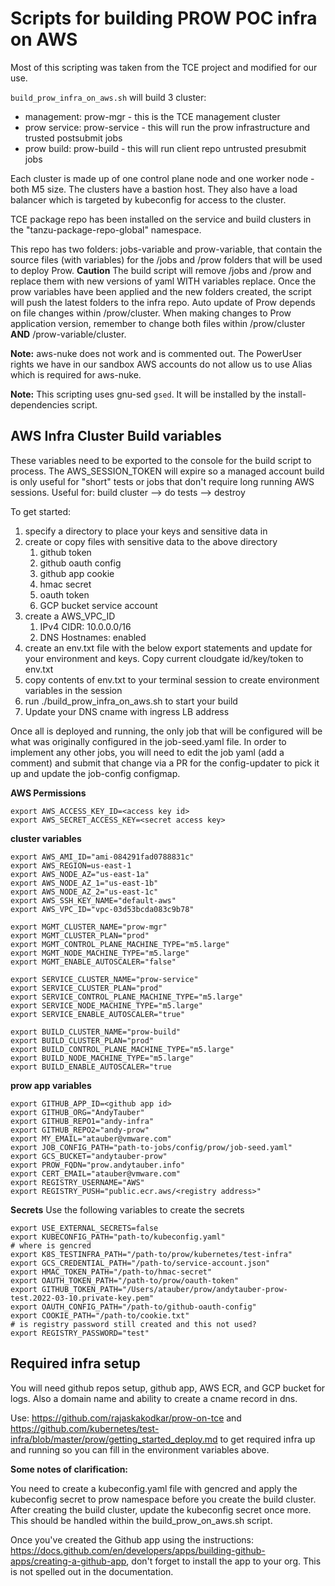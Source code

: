 # Scripts for building PROW POC infra on AWS

Most of this scripting was taken from the TCE project and modified for our use.

`build_prow_infra_on_aws.sh` will build 3 cluster:
- management: prow-mgr - this is the TCE management cluster
- prow service: prow-service - this will run the prow infrastructure and trusted postsubmit jobs
- prow build: prow-build - this will run client repo untrusted presubmit jobs

Each cluster is made up of one control plane node and one worker node - both M5 size.  The clusters have a bastion host. They also have a load balancer which is targeted by kubeconfig for access to the cluster.

TCE package repo has been installed on the service and build clusters in the "tanzu-package-repo-global" namespace.

This repo has two folders: jobs-variable and prow-variable, that contain the source files (with variables) for the /jobs and /prow folders that will be used to deploy Prow.  **Caution** The build script will remove /jobs and /prow and replace them with new versions of yaml WITH variables replace.  Once the prow variables have been applied and the new folders created, the script will push the latest folders to the infra repo.  Auto update of Prow depends on file changes within /prow/cluster.  When making changes to Prow application version, remember to change both files within /prow/cluster **AND** /prow-variable/cluster.

**Note:**
aws-nuke does not work and is commented out.  The PowerUser rights we have in our sandbox AWS accounts do not allow us to use Alias which is required for aws-nuke.

**Note:**
This scripting uses gnu-sed `gsed`.  It will be installed by the install-dependencies script.

## AWS Infra Cluster Build variables
These variables need to be exported to the console for the build script to process.  The AWS_SESSION_TOKEN will expire so a managed account build is only useful for "short" tests or jobs that don't require long running AWS sessions.  Useful for: build cluster --> do tests --> destroy

To get started:
1) specify a directory to place your keys and sensitive data in
2) create or copy files with sensitive data to the above directory
   1) github token
   2) github oauth config
   3) github app cookie
   4) hmac secret
   5) oauth token
   6) GCP bucket service account
3) create a AWS_VPC_ID
   1) IPv4 CIDR: 10.0.0.0/16
   2) DNS Hostnames: enabled
4) create an env.txt file with the below export statements and update for your environment and keys.  Copy current cloudgate id/key/token to env.txt
5) copy contents of env.txt to your terminal session to create environment variables in the session
6) run ./build_prow_infra_on_aws.sh to start your build
7) Update your DNS cname with ingress LB address

Once all is deployed and running, the only job that will be configured will be what was originally configured in the job-seed.yaml file.  In order to implement any other jobs, you will need to edit the job yaml (add a comment) and submit that change via a PR for the config-updater to pick it up and update the job-config configmap.

**AWS Permissions**
```
export AWS_ACCESS_KEY_ID=<access key id>
export AWS_SECRET_ACCESS_KEY=<secret access key>

```
**cluster variables**
```
export AWS_AMI_ID="ami-084291fad0788831c"
export AWS_REGION=us-east-1
export AWS_NODE_AZ="us-east-1a"
export AWS_NODE_AZ_1="us-east-1b"
export AWS_NODE_AZ_2="us-east-1c"
export AWS_SSH_KEY_NAME="default-aws"
export AWS_VPC_ID="vpc-03d53bcda083c9b78"

export MGMT_CLUSTER_NAME="prow-mgr"
export MGMT_CLUSTER_PLAN="prod"
export MGMT_CONTROL_PLANE_MACHINE_TYPE="m5.large"
export MGMT_NODE_MACHINE_TYPE="m5.large"
export MGMT_ENABLE_AUTOSCALER="false"

export SERVICE_CLUSTER_NAME="prow-service"
export SERVICE_CLUSTER_PLAN="prod"
export SERVICE_CONTROL_PLANE_MACHINE_TYPE="m5.large"
export SERVICE_NODE_MACHINE_TYPE="m5.large"
export SERVICE_ENABLE_AUTOSCALER="true"

export BUILD_CLUSTER_NAME="prow-build"
export BUILD_CLUSTER_PLAN="prod"
export BUILD_CONTROL_PLANE_MACHINE_TYPE="m5.large"
export BUILD_NODE_MACHINE_TYPE="m5.large"
export BUILD_ENABLE_AUTOSCALER="true
```

**prow app variables**
```
export GITHUB_APP_ID=<github app id>
export GITHUB_ORG="AndyTauber"
export GITHUB_REPO1="andy-infra"
export GITHUB_REPO2="andy-prow"
export MY_EMAIL="atauber@vmware.com"
export JOB_CONFIG_PATH="path-to-jobs/config/prow/job-seed.yaml"
export GCS_BUCKET="andytauber-prow"
export PROW_FQDN="prow.andytauber.info"
export CERT_EMAIL="atauber@vmware.com"
export REGISTRY_USERNAME="AWS"
export REGISTRY_PUSH="public.ecr.aws/<registry address>"
```

**Secrets**
Use the following variables to create the secrets
```
export USE_EXTERNAL_SECRETS=false
export KUBECONFIG_PATH="path-to/kubeconfig.yaml"
# where is gencred
export K8S_TESTINFRA_PATH="/path-to/prow/kubernetes/test-infra"
export GCS_CREDENTIAL_PATH="/path-to/service-account.json"
export HMAC_TOKEN_PATH="/path-to/hmac-secret"
export OAUTH_TOKEN_PATH="/path-to/prow/oauth-token"
export GITHUB_TOKEN_PATH="/Users/atauber/prow/andytauber-prow-test.2022-03-10.private-key.pem"
export OAUTH_CONFIG_PATH="/path-to/github-oauth-config"
export COOKIE_PATH="/path-to/cookie.txt"
# is registry password still created and this not used?
export REGISTRY_PASSWORD="test"
```

## Required infra setup
You will need github repos setup, github app, AWS ECR, and GCP bucket for logs.  Also a domain name and ability to create a cname record in dns.

Use: https://github.com/rajaskakodkar/prow-on-tce and https://github.com/kubernetes/test-infra/blob/master/prow/getting_started_deploy.md to get required infra up and running so you can fill in the environment variables above.  

**Some notes of clarification:**

You need to create a kubeconfig.yaml file with gencred and apply the kubeconfig secret to prow namespace before you create the build cluster.  After creating the build cluster, update the kubeconfig secret once more.  This should be handled within the build_prow_on_aws.sh script.

Once you've created the Github app using the instructions: https://docs.github.com/en/developers/apps/building-github-apps/creating-a-github-app, don't forget to install the app to your org.  This is not spelled out in the documentation.
